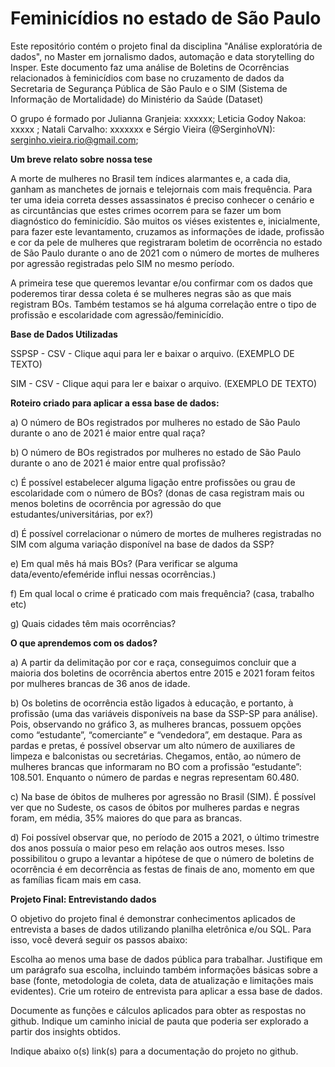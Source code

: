 # Feminicídios no estado de São Paulo
Este repositório contém o projeto final da disciplina "Análise exploratória de dados", no Master em jornalismo dados, automação e data storytelling do Insper. Este documento faz uma análise de Boletins de Ocorrências relacionados à feminicídios com base no cruzamento de dados da Secretaria de Segurança Pública de São Paulo e o SIM (Sistema de Informação de Mortalidade) do Ministério da Saúde (Dataset)

O grupo é formado por Julianna Granjeia: xxxxxx; Leticia Godoy Nakoa: xxxxx ; Natali Carvalho: xxxxxxx e Sérgio Vieira (@SerginhoVN): serginho.vieira.rio@gmail.com; 


**Um breve relato sobre nossa tese**

A morte de mulheres no Brasil tem índices alarmantes e, a cada dia, ganham as manchetes de jornais e telejornais com mais frequência. Para ter uma ideia correta desses assassinatos é preciso conhecer o cenário e as circuntâncias que estes crimes ocorrem para se fazer um bom diagnóstico do feminicídio. São muitos os viéses existentes e, inicialmente, para fazer este levantamento, cruzamos as informações de idade, profissão e cor da pele de mulheres que registraram boletim de ocorrência no estado de São Paulo durante o ano de 2021 com o número de mortes de mulheres por agressão registradas pelo SIM no mesmo período. 

A primeira tese que queremos levantar e/ou confirmar com os dados que poderemos tirar dessa coleta é se mulheres negras são as que mais registram BOs. Também testamos se há alguma correlação entre o tipo de profissão e escolaridade com agressão/feminicídio.

**Base de Dados Utilizadas**

SSPSP - CSV  - Clique aqui para ler e baixar o arquivo. (EXEMPLO DE TEXTO)

SIM - CSV - Clique aqui para ler e baixar o arquivo. (EXEMPLO DE TEXTO)

**Roteiro criado para aplicar a essa base de dados:**

a) O número de BOs registrados por mulheres no estado de São Paulo durante o ano de 2021 é maior entre qual raça?

b) O número de BOs registrados por mulheres no estado de São Paulo durante o ano de 2021 é maior entre qual profissão?

c) É possível estabelecer alguma ligação entre profissões ou grau de escolaridade com o número de BOs? (donas de casa registram mais ou menos boletins de ocorrência por agressão do que estudantes/universitárias, por ex?)

d) É possível correlacionar o número de mortes de mulheres registradas no SIM com alguma variação disponível na base de dados da SSP?

e) Em qual mês há mais BOs? (Para verificar se alguma data/evento/efeméride influi nessas ocorrências.)

f) Em qual local o crime é praticado com mais frequência? (casa, trabalho etc)

g) Quais cidades têm mais ocorrências? 

**O que aprendemos com os dados?**

a) A partir da delimitação por cor e raça, conseguimos concluir que a maioria dos boletins de ocorrência abertos entre 2015 e 2021 foram feitos por mulheres brancas de 36 anos de idade.

b) Os boletins de ocorrência estão ligados à educação, e portanto, à profissão (uma das variáveis disponíveis na base da SSP-SP para análise). Pois, observando no gráfico 3, as mulheres brancas, possuem opções como “estudante”, “comerciante” e “vendedora”, em destaque. Para as pardas e pretas, é possível observar um alto número de auxiliares de limpeza e balconistas ou secretárias. Chegamos, então, ao número de mulheres brancas que informaram no BO com a profissão “estudante”: 108.501. Enquanto o número de pardas e negras representam 60.480.

c) Na base de óbitos de mulheres por agressão no Brasil (SIM). É possível ver que no Sudeste, os casos de óbitos por mulheres pardas e negras foram, em média, 35% maiores do que para as brancas.
 
d) Foi possível observar que, no período de 2015 a 2021, o último trimestre dos anos possuía o maior peso em relação aos outros meses. Isso possibilitou o grupo a levantar a hipótese de que o número de boletins de ocorrência é em decorrência as festas de finais de ano, momento em que as famílias ficam mais em casa.

**Projeto Final: Entrevistando dados**

O objetivo do projeto final é demonstrar conhecimentos aplicados de entrevista a bases de dados utilizando planilha eletrônica e/ou SQL. Para isso, você deverá seguir os passos abaixo:

Escolha ao menos uma base de dados pública para trabalhar. Justifique em um parágrafo sua escolha, incluindo também informações básicas sobre a base (fonte, metodologia de coleta, data de atualização e limitações mais evidentes). Crie um roteiro de entrevista para aplicar a essa base de dados.

Documente as funções e cálculos aplicados para obter as respostas no github.
Indique um caminho inicial de pauta que poderia ser explorado a partir dos insights obtidos.

Indique abaixo o(s) link(s) para a documentação do projeto no github.
